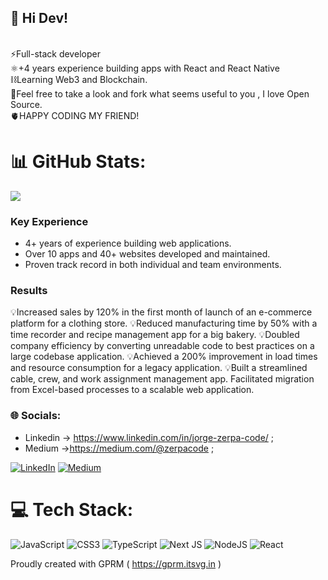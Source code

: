 ## 🔭 Hi Dev!  
<br>⚡Full-stack developer<br>⚛️+4 years experience building apps with React and React Native<br>⛓️Learning Web3 and Blockchain.<br> 🚀Feel free to take a look and fork what seems useful to you , I love Open Source.<br>🫀HAPPY CODING MY FRIEND!

# 📊 GitHub Stats:
![](https://github-readme-streak-stats.herokuapp.com/?user=jorgezerpa&theme=react&hide_border=false)<br/>

### Key Experience
- 4+ years of experience building web applications.
- Over 10 apps and 40+ websites developed and maintained.
- Proven track record in both individual and team environments.

### Results
💡Increased sales by 120% in the first month of launch of an e-commerce platform for a clothing store.
💡Reduced manufacturing time by 50% with a time recorder and recipe management app for a big bakery.
💡Doubled company efficiency by converting unreadable code to best practices on a large codebase application.
💡Achieved a 200% improvement in load times and resource consumption for a legacy application.
💡Built a streamlined cable, crew, and work assignment management app. Facilitated migration from Excel-based processes to a scalable web application.


### 🌐 Socials:
- Linkedin -> https://www.linkedin.com/in/jorge-zerpa-code/  ;
- Medium ->https://medium.com/@zerpacode ;

[![LinkedIn](https://img.shields.io/badge/LinkedIn-%230077B5.svg?logo=linkedin&logoColor=white)](https://linkedin.com/in/jorge-zerpa-code) [![Medium](https://img.shields.io/badge/Medium-12100E?logo=medium&logoColor=white)](https://medium.com/@zerpacode) 

# 💻 Tech Stack:
![JavaScript](https://img.shields.io/badge/javascript-%23323330.svg?style=for-the-badge&logo=javascript&logoColor=%23F7DF1E) ![CSS3](https://img.shields.io/badge/css3-%231572B6.svg?style=for-the-badge&logo=css3&logoColor=white) ![TypeScript](https://img.shields.io/badge/typescript-%23007ACC.svg?style=for-the-badge&logo=typescript&logoColor=white)  ![Next JS](https://img.shields.io/badge/Next-black?style=for-the-badge&logo=next.js&logoColor=white) ![NodeJS](https://img.shields.io/badge/node.js-6DA55F?style=for-the-badge&logo=node.js&logoColor=white) ![React](https://img.shields.io/badge/react-%2320232a.svg?style=for-the-badge&logo=react&logoColor=%2361DAFB) 

Proudly created with GPRM ( https://gprm.itsvg.in )
